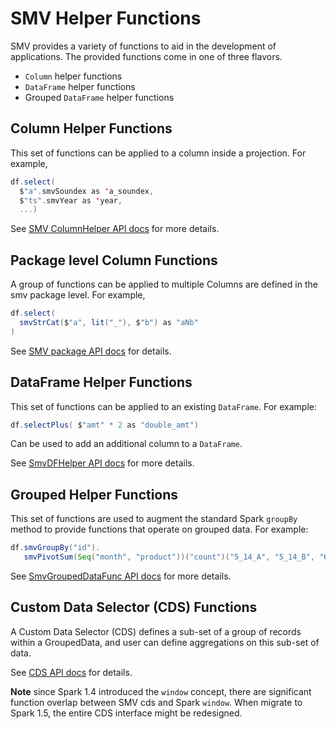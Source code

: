 # SMV Helper Functions

SMV provides a variety of functions to aid in the development of applications.
The provided functions come in one of three flavors.

* `Column` helper functions
* `DataFrame` helper functions
* Grouped `DataFrame` helper functions

## Column Helper Functions
This set of functions can be applied to a column inside a projection.
For example,
```scala
df.select(
  $"a".smvSoundex as 'a_soundex,
  $"ts".smvYear as 'year,
  ...)
```

See [SMV ColumnHelper API docs](http://tresamigossd.github.io/SMV/scaladocs/index.html#org.tresamigos.smv.ColumnHelper) for more details.

## Package level Column Functions
A group of functions can be applied to multiple Columns are defined in the smv package level.
For example,
```scala
df.select(
  smvStrCat($"a", lit("_"), $"b") as "aNb"
)
```

See [SMV package API docs](http://tresamigossd.github.io/SMV/scaladocs/index.html#org.tresamigos.smv.package) for details.

## DataFrame Helper Functions
This set of functions can be applied to an existing `DataFrame`.
For example:
```scala
df.selectPlus( $"amt" * 2 as "double_amt")
```
Can be used to add an additional column to a `DataFrame`.

See [SmvDFHelper API docs](http://tresamigossd.github.io/SMV/scaladocs/index.html#org.tresamigos.smv.SmvDFHelper) for more details.

## Grouped Helper Functions
This set of functions are used to augment the standard Spark `groupBy` method to provide functions that operate on grouped data.
For example:
```scala
df.smvGroupBy("id").
   smvPivotSum(Seq("month", "product"))("count")("5_14_A", "5_14_B", "6_14_A", "6_14_B")
```

See [SmvGroupedDataFunc API docs](http://tresamigossd.github.io/SMV/scaladocs/index.html#org.tresamigos.smv.SmvGroupedDataFunc) for more details.

## Custom Data Selector (CDS) Functions
A Custom Data Selector (CDS) defines a sub-set of a group of records within a GroupedData,
and user can define aggregations on this sub-set of data.

See [CDS API docs](http://tresamigossd.github.io/SMV/scaladocs/index.html#org.tresamigos.smv.cds.package) for details.

**Note** since Spark 1.4 introduced the `window` concept, there are significant function
overlap between SMV cds and Spark `window`. When migrate to Spark 1.5, the entire CDS interface
might be redesigned.
